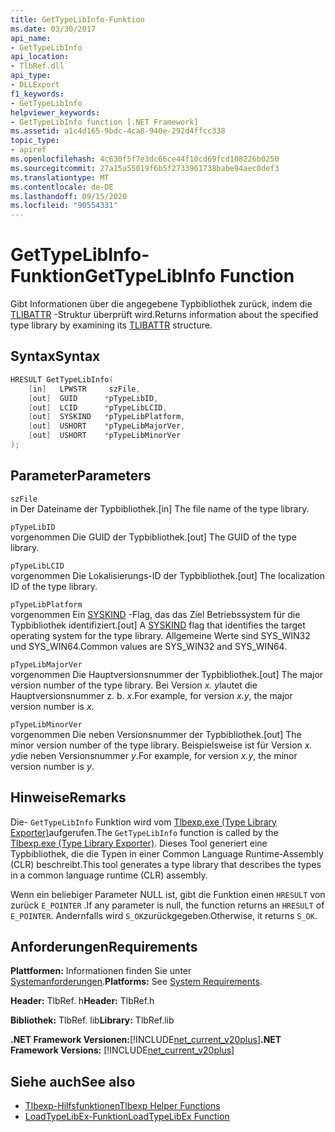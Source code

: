 ```yaml
---
title: GetTypeLibInfo-Funktion
ms.date: 03/30/2017
api_name:
- GetTypeLibInfo
api_location:
- TlbRef.dll
api_type:
- DLLExport
f1_keywords:
- GetTypeLibInfo
helpviewer_keywords:
- GetTypeLibInfo function [.NET Framework]
ms.assetid: a1c4d165-9bdc-4ca8-940e-292d4ffcc338
topic_type:
- apiref
ms.openlocfilehash: 4c630f5f7e3dc66ce44f10cd69fcd108226b0250
ms.sourcegitcommit: 27a15a55019f6b5f2733961738babe94aec0def3
ms.translationtype: MT
ms.contentlocale: de-DE
ms.lasthandoff: 09/15/2020
ms.locfileid: "90554331"
---
```

# <a name="gettypelibinfo-function"></a><span data-ttu-id="31f66-102">GetTypeLibInfo-Funktion</span><span class="sxs-lookup"><span data-stu-id="31f66-102">GetTypeLibInfo Function</span></span>
<span data-ttu-id="31f66-103">Gibt Informationen über die angegebene Typbibliothek zurück, indem die [TLIBATTR](/windows/win32/api/oaidl/ns-oaidl-tlibattr) -Struktur überprüft wird.</span><span class="sxs-lookup"><span data-stu-id="31f66-103">Returns information about the specified type library by examining its [TLIBATTR](/windows/win32/api/oaidl/ns-oaidl-tlibattr) structure.</span></span>  
  
## <a name="syntax"></a><span data-ttu-id="31f66-104">Syntax</span><span class="sxs-lookup"><span data-stu-id="31f66-104">Syntax</span></span>  
  
```cpp  
HRESULT GetTypeLibInfo(  
    [in]   LPWSTR     szFile,  
    [out]  GUID      *pTypeLibID,  
    [out]  LCID      *pTypeLibLCID,  
    [out]  SYSKIND   *pTypeLibPlatform,  
    [out]  USHORT    *pTypeLibMajorVer,  
    [out]  USHORT    *pTypeLibMinorVer  
);  
```  
  
## <a name="parameters"></a><span data-ttu-id="31f66-105">Parameter</span><span class="sxs-lookup"><span data-stu-id="31f66-105">Parameters</span></span>  
 `szFile`  
 <span data-ttu-id="31f66-106">in Der Dateiname der Typbibliothek.</span><span class="sxs-lookup"><span data-stu-id="31f66-106">[in] The file name of the type library.</span></span>  
  
 `pTypeLibID`  
 <span data-ttu-id="31f66-107">vorgenommen Die GUID der Typbibliothek.</span><span class="sxs-lookup"><span data-stu-id="31f66-107">[out] The GUID of the type library.</span></span>  
  
 `pTypeLibLCID`  
 <span data-ttu-id="31f66-108">vorgenommen Die Lokalisierungs-ID der Typbibliothek.</span><span class="sxs-lookup"><span data-stu-id="31f66-108">[out] The localization ID of the type library.</span></span>  
  
 `pTypeLibPlatform`  
 <span data-ttu-id="31f66-109">vorgenommen Ein [SYSKIND](/windows/win32/api/oaidl/ne-oaidl-syskind) -Flag, das das Ziel Betriebssystem für die Typbibliothek identifiziert.</span><span class="sxs-lookup"><span data-stu-id="31f66-109">[out] A [SYSKIND](/windows/win32/api/oaidl/ne-oaidl-syskind) flag that identifies the target operating system for the type library.</span></span> <span data-ttu-id="31f66-110">Allgemeine Werte sind SYS_WIN32 und SYS_WIN64.</span><span class="sxs-lookup"><span data-stu-id="31f66-110">Common values are SYS_WIN32 and SYS_WIN64.</span></span>  
  
 `pTypeLibMajorVer`  
 <span data-ttu-id="31f66-111">vorgenommen Die Hauptversionsnummer der Typbibliothek.</span><span class="sxs-lookup"><span data-stu-id="31f66-111">[out] The major version number of the type library.</span></span> <span data-ttu-id="31f66-112">Bei Version *x. y*lautet die Hauptversionsnummer z. b. *x*.</span><span class="sxs-lookup"><span data-stu-id="31f66-112">For example, for version *x.y*, the major version number is *x*.</span></span>  
  
 `pTypeLibMinorVer`  
 <span data-ttu-id="31f66-113">vorgenommen Die neben Versionsnummer der Typbibliothek.</span><span class="sxs-lookup"><span data-stu-id="31f66-113">[out] The minor version number of the type library.</span></span> <span data-ttu-id="31f66-114">Beispielsweise ist für Version *x. y*die neben Versionsnummer *y*.</span><span class="sxs-lookup"><span data-stu-id="31f66-114">For example, for version *x.y*, the minor version number is *y*.</span></span>  
  
## <a name="remarks"></a><span data-ttu-id="31f66-115">Hinweise</span><span class="sxs-lookup"><span data-stu-id="31f66-115">Remarks</span></span>  
 <span data-ttu-id="31f66-116">Die- `GetTypeLibInfo` Funktion wird vom [Tlbexp.exe (Type Library Exporter)](../../tools/tlbexp-exe-type-library-exporter.md)aufgerufen.</span><span class="sxs-lookup"><span data-stu-id="31f66-116">The `GetTypeLibInfo` function is called by the [Tlbexp.exe (Type Library Exporter)](../../tools/tlbexp-exe-type-library-exporter.md).</span></span> <span data-ttu-id="31f66-117">Dieses Tool generiert eine Typbibliothek, die die Typen in einer Common Language Runtime-Assembly (CLR) beschreibt.</span><span class="sxs-lookup"><span data-stu-id="31f66-117">This tool generates a type library that describes the types in a common language runtime (CLR) assembly.</span></span>  
  
 <span data-ttu-id="31f66-118">Wenn ein beliebiger Parameter NULL ist, gibt die Funktion einen `HRESULT` von zurück `E_POINTER` .</span><span class="sxs-lookup"><span data-stu-id="31f66-118">If any parameter is null, the function returns an `HRESULT` of `E_POINTER`.</span></span> <span data-ttu-id="31f66-119">Andernfalls wird `S_OK`zurückgegeben.</span><span class="sxs-lookup"><span data-stu-id="31f66-119">Otherwise, it returns `S_OK`.</span></span>  
  
## <a name="requirements"></a><span data-ttu-id="31f66-120">Anforderungen</span><span class="sxs-lookup"><span data-stu-id="31f66-120">Requirements</span></span>  
 <span data-ttu-id="31f66-121">**Plattformen:** Informationen finden Sie unter [Systemanforderungen](../../get-started/system-requirements.md).</span><span class="sxs-lookup"><span data-stu-id="31f66-121">**Platforms:** See [System Requirements](../../get-started/system-requirements.md).</span></span>  
  
 <span data-ttu-id="31f66-122">**Header:** TlbRef. h</span><span class="sxs-lookup"><span data-stu-id="31f66-122">**Header:** TlbRef.h</span></span>  
  
 <span data-ttu-id="31f66-123">**Bibliothek:** TlbRef. lib</span><span class="sxs-lookup"><span data-stu-id="31f66-123">**Library:** TlbRef.lib</span></span>  
  
 <span data-ttu-id="31f66-124">**.NET Framework Versionen:**[!INCLUDE[net_current_v20plus](../../../../includes/net-current-v20plus-md.md)]</span><span class="sxs-lookup"><span data-stu-id="31f66-124">**.NET Framework Versions:** [!INCLUDE[net_current_v20plus](../../../../includes/net-current-v20plus-md.md)]</span></span>  
  
## <a name="see-also"></a><span data-ttu-id="31f66-125">Siehe auch</span><span class="sxs-lookup"><span data-stu-id="31f66-125">See also</span></span>

- [<span data-ttu-id="31f66-126">Tlbexp-Hilfsfunktionen</span><span class="sxs-lookup"><span data-stu-id="31f66-126">Tlbexp Helper Functions</span></span>](index.md)
- [<span data-ttu-id="31f66-127">LoadTypeLibEx-Funktion</span><span class="sxs-lookup"><span data-stu-id="31f66-127">LoadTypeLibEx Function</span></span>](/previous-versions/windows/desktop/api/oleauto/nf-oleauto-loadtypelibex)
